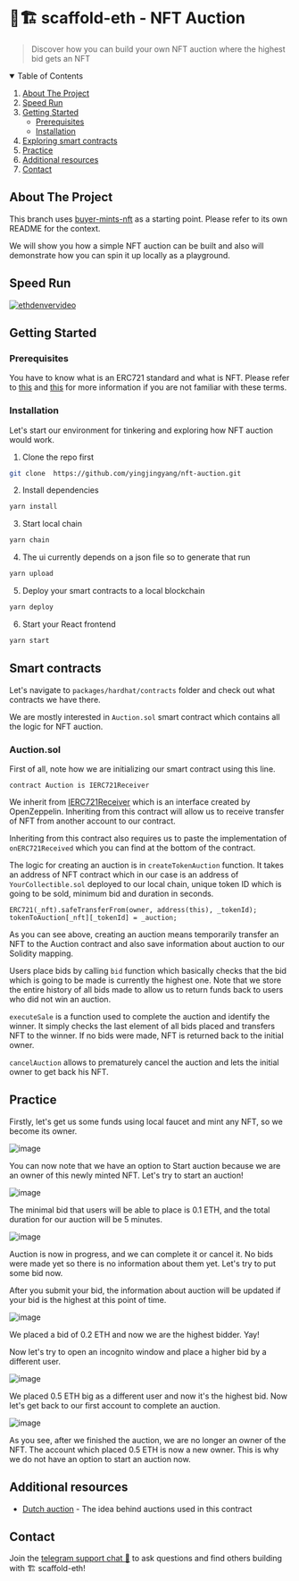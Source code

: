 # 🏦🏗 scaffold-eth - NFT Auction

> Discover how you can build your own NFT auction where the highest bid gets an NFT

<details open="open">
  <summary>Table of Contents</summary>
  <ol>
    <li>
      <a href="#about-the-project">About The Project</a>
    </li>
    <li>
      <a href="#speed-run">Speed Run</a>
    </li>
    <li>
      <a href="#getting-started">Getting Started</a>
      <ul>
        <li><a href="#prerequisites">Prerequisites</a></li>
        <li><a href="#installation">Installation</a></li>
      </ul>
    </li>
    <li><a href="#smart-contracts">Exploring smart contracts</a></li>
    <li><a href="#practice">Practice</a></li>
    <li><a href="#additional-resources">Additional resources</a></li>
    <li><a href="#contact">Contact</a></li>
  </ol>
</details>

## About The Project

This branch uses [buyer-mints-nft](https://github.com/austintgriffith/scaffold-eth/tree/buyer-mints-nft) as a starting point. Please refer to its own README for the context.

We will show you how a simple NFT auction can be built and also will demonstrate how you can spin it up locally as a playground.
## Speed Run
[![ethdenvervideo](https://img.youtube.com/vi/ws1bZ5VTolw/hqdefault.jpg)](https://youtu.be/ws1bZ5VTolw)
## Getting Started

### Prerequisites

You have to know what is an ERC721 standard and what is NFT. Please refer to [this](http://erc721.org/) and [this](https://docs.openzeppelin.com/contracts/4.x/erc721) for more information if you are not familiar with these terms.

### Installation

Let's start our environment for tinkering and exploring how NFT auction would work.

1. Clone the repo first
```sh
git clone  https://github.com/yingjingyang/nft-auction.git
```

2. Install dependencies
```bash
yarn install
```
3. Start local chain
```bash
yarn chain
```

4. The ui currently depends on a json file so to generate that run
```bash
yarn upload
```

5. Deploy your smart contracts to a local blockchain
```bash
yarn deploy
```

6. Start your React frontend
```bash
yarn start
```

## Smart contracts

Let's navigate to `packages/hardhat/contracts` folder and check out what contracts we have there.

We are mostly interested in `Auction.sol` smart contract which contains all the logic for NFT auction.

### Auction.sol

First of all, note how we are initializing our smart contract using this line.

```solidity
contract Auction is IERC721Receiver
```

We inherit from [IERC721Receiver](https://docs.openzeppelin.com/contracts/4.x/api/token/erc721#IERC721Receiver) which is an interface created by OpenZeppelin. Inheriting from this contract will allow us to receive transfer of NFT from another account to our contract.

Inheriting from this contract also requires us to paste the implementation of `onERC721Received` which you can find at the bottom of the contract.

The logic for creating an auction is in `createTokenAuction` function. It takes an address of NFT contract which in our case is an address of `YourCollectible.sol` deployed to our local chain, unique token ID which is going to be sold, minimum bid and duration in seconds.

```solidity
ERC721(_nft).safeTransferFrom(owner, address(this), _tokenId);
tokenToAuction[_nft][_tokenId] = _auction;
```

As you can see above, creating an auction means temporarily transfer an NFT to the Auction contract and also save information about auction to our Solidity mapping.

Users place bids by calling `bid` function which basically checks that the bid which is going to be made is currently the highest one. Note that we store the entire history of all bids made to allow us to return funds back to users who did not win an auction.

`executeSale` is a function used to complete the auction and identify the winner. It simply checks the last element of all bids placed and transfers NFT to the winner. If no bids were made, NFT is returned back to the initial owner.

`cancelAuction` allows to prematurely cancel the auction and lets the initial owner to get back his NFT.


## Practice

Firstly, let's get us some funds using local faucet and mint any NFT, so we become its owner. 

![image](./resources/mint.png)

You can now note that we have an option to Start auction because we are an owner of this newly minted NFT. Let's try to start an auction!

![image](./resources/start_auction.png)

The minimal bid that users will be able to place is 0.1 ETH, and the total duration for our auction will be 5 minutes.

![image](./resources/started_auction.png)

Auction is now in progress, and we can complete it or cancel it. No bids were made yet so there is no information about them yet. Let's try to put some bid now.

After you submit your bid, the information about auction will be updated if your bid is the highest at this point of time.

![image](./resources/first_bid.png)

We placed a bid of 0.2 ETH and now we are the highest bidder. Yay!

Now let's try to open an incognito window and place a higher bid by a different user.

![image](./resources/highest_bid.png)

We placed 0.5 ETH big as a different user and now it's the highest bid. Now let's get back to our first account to complete an auction.

![image](./resources/finished_auction.png)

As you see, after we finished the auction, we are no longer an owner of the NFT. The account which placed 0.5 ETH is now a new owner. This is why we do not have an option to start an auction now.

## Additional resources

* [Dutch auction](https://en.wikipedia.org/wiki/Dutch_auction) - The idea behind auctions used in this contract

## Contact

Join the [telegram support chat 💬](https://t.me/joinchat/KByvmRe5wkR-8F_zz6AjpA) to ask questions and find others building with 🏗 scaffold-eth!
